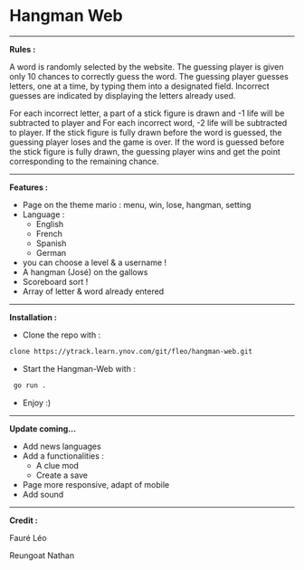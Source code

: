 # Hangman Web

****

**Rules :**

A word is randomly selected by the website. The guessing player is given only 10 chances to correctly guess the word. 
The guessing player guesses letters, one at a time, by typing them into a designated field. 
Incorrect guesses are indicated by displaying the letters already used.

For each incorrect letter, a part of a stick figure is drawn and -1 life will be subtracted to player and For each incorrect word, -2 life will be subtracted to player.
If the stick figure is fully drawn before the word is guessed, the guessing player loses and the game is over.
If the word is guessed before the stick figure is fully drawn, the guessing player wins and get the point corresponding to the remaining chance.

****
 
**Features :**

- Page on the theme mario : menu, win, lose, hangman, setting
- Language :
  - English
  - French
  - Spanish
  - German
- you can choose a level & a username !
- A hangman (José) on the gallows 
- Scoreboard sort !
- Array of letter & word already entered

****

**Installation :**

- Clone the repo with : 

```bash 
clone https://ytrack.learn.ynov.com/git/fleo/hangman-web.git 
```

- Start the Hangman-Web with :

```bash 
 go run .
```

- Enjoy :)

****

**Update coming...**

- Add news languages
- Add a functionalities :
    - A clue mod
    - Create a save
- Page more responsive, adapt of mobile
- Add sound

****

**Credit :**

Fauré Léo

Reungoat Nathan
